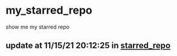 # my_starred_repo
show me my starred repo

update at 11/15/21 20:12:25 in [starred_repo](./index.html)
---

